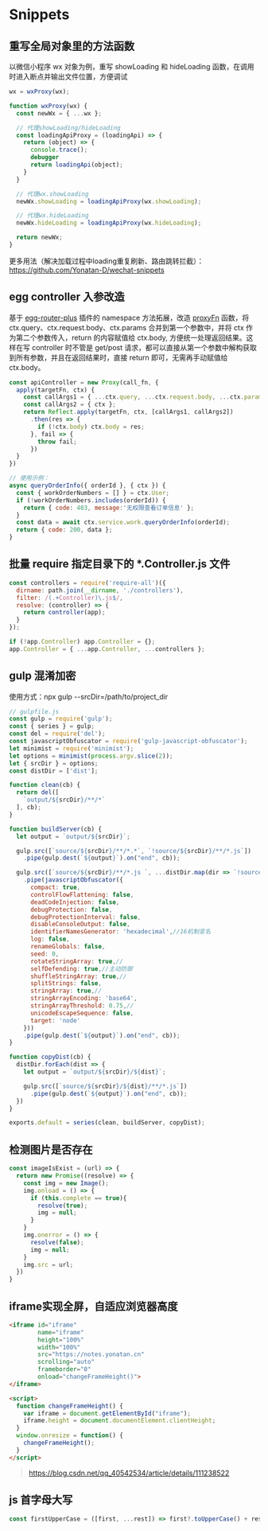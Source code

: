 # Snippets

## 重写全局对象里的方法函数

以微信小程序 wx 对象为例，重写 showLoading 和 hideLoading 函数，在调用时进入断点并输出文件位置，方便调试

```js
wx = wxProxy(wx);

function wxProxy(wx) {
  const newWx = { ...wx };

  // 代理showLoading/hideLoading
  const loadingApiProxy = (loadingApi) => {
    return (object) => {
      console.trace();
      debugger
      return loadingApi(object);
    }
  }

  // 代理wx.showLoading
  newWx.showLoading = loadingApiProxy(wx.showLoading);

  // 代理wx.hideLoading
  newWx.hideLoading = loadingApiProxy(wx.hideLoading);

  return newWx;
}
```

更多用法（解决加载过程中loading重复刷新、路由跳转拦截）：https://github.com/Yonatan-D/wechat-snippets

## egg controller 入参改造

基于 [egg-router-plus](https://github.com/eggjs/egg-router-plus) 插件的 namespace 方法拓展，改造 [proxyFn](https://github.com/eggjs/egg-router-plus/blob/cdfec8012f8e051a6b55d848cd4112191e566085/lib/router.js#L78) 函数，将 ctx.query、ctx.request.body、ctx.params 合并到第一个参数中，并将 ctx 作为第二个参数传入，return 的内容赋值给 ctx.body, 方便统一处理返回结果。这样在写 controller 时不管是 get/post 请求，都可以直接从第一个参数中解构获取到所有参数，并且在返回结果时，直接 return 即可，无需再手动赋值给 ctx.body。

```js
const apiController = new Proxy(call_fn, {
  apply(targetFn, ctx) {
    const callArgs1 = { ...ctx.query, ...ctx.request.body, ...ctx.params };
    const callArgs2 = { ctx };
    return Reflect.apply(targetFn, ctx, [callArgs1, callArgs2])
      .then(res => {
        if (!ctx.body) ctx.body = res;
      }, fail => {
        throw fail;
      })
  }
})

// 使用示例：
async queryOrderInfo({ orderId }, { ctx }) {
  const { workOrderNumbers = [] } = ctx.User;
  if (!workOrderNumbers.includes(orderId)) {
    return { code: 403, message:'无权限查看订单信息' };
  }
  const data = await ctx.service.work.queryOrderInfo(orderId);
  return { code: 200, data };
}
```

## 批量 require 指定目录下的 *.Controller.js 文件

```js
const controllers = require('require-all')({
  dirname: path.join(__dirname, './controllers'),
  filter: /(.+Controller)\.js$/,
  resolve: (controller) => {
    return controller(app);
  }
});

if (!app.Controller) app.Controller = {};
app.Controller = { ...app.Controller, ...controllers };
```

## gulp 混淆加密

使用方式：npx gulp --srcDir=/path/to/project_dir

```js
// gulpfile.js
const gulp = require('gulp');
const { series } = gulp;
const del = require('del');
const javascriptObfuscator = require('gulp-javascript-obfuscator');
let minimist = require('minimist');
let options = minimist(process.argv.slice(2));
let { srcDir } = options;
const distDir = ['dist'];

function clean(cb) {
  return del([
    `output/${srcDir}/**/*`
  ], cb);
}

function buildServer(cb) {
  let output = `output/${srcDir}`;

  gulp.src([`source/${srcDir}/**/*.*`, `!source/${srcDir}/**/*.js`])
    .pipe(gulp.dest(`${output}`).on("end", cb));

  gulp.src([`source/${srcDir}/**/*.js `, ...distDir.map(dir => `!source/${srcDir}/${dir}/**/*.js`)])
    .pipe(javascriptObfuscator({
      compact: true,
      controlFlowFlattening: false,
      deadCodeInjection: false,
      debugProtection: false,
      debugProtectionInterval: false,
      disableConsoleOutput: false,
      identifierNamesGenerator: 'hexadecimal',//16机制变名
      log: false,
      renameGlobals: false,
      seed: 0,
      rotateStringArray: true,//
      selfDefending: true,//主动防御
      shuffleStringArray: true,//
      splitStrings: false,
      stringArray: true,//
      stringArrayEncoding: 'base64',
      stringArrayThreshold: 0.75,//
      unicodeEscapeSequence: false,
      target: 'node'
    }))
    .pipe(gulp.dest(`${output}`).on("end", cb));
}

function copyDist(cb) {
  distDir.forEach(dist => {
    let output = `output/${srcDir}/${dist}`;

    gulp.src([`source/${srcDir}/${dist}/**/*.js`])
      .pipe(gulp.dest(`${output}`).on("end", cb));
  })
}

exports.default = series(clean, buildServer, copyDist);
```

## 检测图片是否存在

```js
const imageIsExist = (url) => {
  return new Promise((resolve) => {
    const img = new Image();
    img.onload = () => {
      if (this.complete == true){
        resolve(true);
        img = null;
      }
    }
    img.onerror = () => {
      resolve(false);
      img = null;
    }
    img.src = url;
  })
}
```

## iframe实现全屏，自适应浏览器高度

```html
<iframe id="iframe"
        name="iframe"
        height="100%"
        width="100%"
        src="https://notes.yonatan.cn"
        scrolling="auto"
        frameborder="0"
        onload="changeFrameHeight()">
</iframe>

<script>
  function changeFrameHeight() {
    var iframe = document.getElementById("iframe");
    iframe.height = document.documentElement.clientHeight;
  }
  window.onresize = function() {
    changeFrameHeight();
  }
</script>
```

> https://blog.csdn.net/qq_40542534/article/details/111238522

## js 首字母大写

```js
const firstUpperCase = ([first, ...rest]) => first?.toUpperCase() + rest.join('');
```
